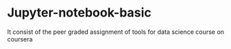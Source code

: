 # Jupyter-notebook-basic
It consist of the peer graded assignment of tools for data science course on coursera
